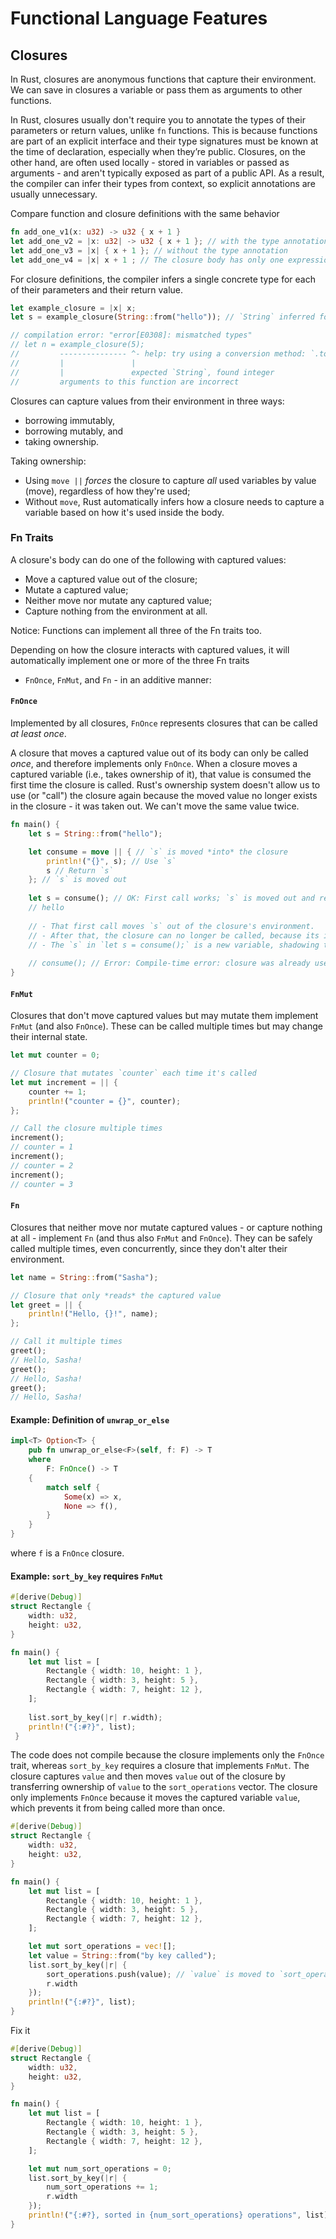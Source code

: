 # Functional Language Features

## Closures

In Rust, closures are anonymous functions that capture their environment.
We can save in closures a variable or pass them as arguments to other functions.

In Rust, closures usually don't require you to annotate 
the types of their parameters or return values, unlike `fn` functions.
This is because functions are part of an explicit interface 
and their type signatures must be known at the time of declaration, especially when they’re public.
Closures, on the other hand, are often used locally - stored in variables or passed as arguments - 
and aren't typically exposed as part of a public API.
As a result, the compiler can infer their types from context, so explicit annotations are usually unnecessary.

Compare function and closure definitions with the same behavior
```rust
fn add_one_v1(x: u32) -> u32 { x + 1 }
let add_one_v2 = |x: u32| -> u32 { x + 1 }; // with the type annotation
let add_one_v3 = |x| { x + 1 }; // without the type annotation
let add_one_v4 = |x| x + 1 ; // The closure body has only one expression
```

For closure definitions, the compiler infers 
a single concrete type for each of their parameters and their return value.
```rust
let example_closure = |x| x;
let s = example_closure(String::from("hello")); // `String` inferred for `x`

// compilation error: "error[E0308]: mismatched types"
// let n = example_closure(5);
//         --------------- ^- help: try using a conversion method: `.to_string()`
//         |               |
//         |               expected `String`, found integer
//         arguments to this function are incorrect
```

Closures can capture values from their environment in three ways:
- borrowing immutably,
- borrowing mutably, and
- taking ownership.

Taking ownership:
- Using `move ||` *forces* the closure to capture *all* used variables by value (move), regardless of how they're used;
- Without `move`, Rust automatically infers how a closure needs to capture a variable based on 
how it's used inside the body.

### Fn Traits

A closure's body can do one of the following with captured values:
- Move a captured value out of the closure; 
- Mutate a captured value;
- Neither move nor mutate any captured value;
- Capture nothing from the environment at all.

Notice: Functions can implement all three of the Fn traits too.

Depending on how the closure interacts with captured values, 
it will automatically implement one or more of the three Fn traits 
- `FnOnce`, `FnMut`, and `Fn` - in an additive manner:

#### `FnOnce`

Implemented by all closures, `FnOnce` represents closures that can be called *at least once*.

A closure that moves a captured value out of its body can only be called *once*, 
and therefore implements only `FnOnce`.
When a closure moves a captured variable (i.e., takes ownership of it), 
that value is consumed the first time the closure is called.
Rust's ownership system doesn't allow us to use (or "call") the closure again 
because the moved value no longer exists in the closure - it was taken out. 
We can't move the same value twice.

```rust
fn main() {
    let s = String::from("hello");

    let consume = move || { // `s` is moved *into* the closure
        println!("{}", s); // Use `s`
        s // Return `s`
    }; // `s` is moved out
    
    let s = consume(); // OK: First call works; `s` is moved out and returned
    // hello
    
    // - That first call moves `s` out of the closure's environment.
    // - After that, the closure can no longer be called, because its internal state (the captured `s`) is gone.
    // - The `s` in `let s = consume();` is a new variable, shadowing the earlier one.
    
    // consume(); // Error: Compile-time error: closure was already used (moved)
}
```

#### `FnMut`

Closures that don't move captured values but may mutate them implement `FnMut` (and also `FnOnce`).
These can be called multiple times but may change their internal state.

```rust
let mut counter = 0;

// Closure that mutates `counter` each time it's called
let mut increment = || {
    counter += 1;
    println!("counter = {}", counter);
};

// Call the closure multiple times
increment(); 
// counter = 1
increment(); 
// counter = 2
increment(); 
// counter = 3
```

#### `Fn`

Closures that neither move nor mutate captured values - or capture nothing at all - implement `Fn` 
(and thus also `FnMut` and `FnOnce`).
They can be safely called multiple times, even concurrently, since they don't alter their environment.

```rust
let name = String::from("Sasha");

// Closure that only *reads* the captured value
let greet = || {
    println!("Hello, {}!", name);
};

// Call it multiple times
greet(); 
// Hello, Sasha!
greet(); 
// Hello, Sasha!
greet(); 
// Hello, Sasha!
```

#### Example: Definition of `unwrap_or_else`

```rust
impl<T> Option<T> {
    pub fn unwrap_or_else<F>(self, f: F) -> T
    where
        F: FnOnce() -> T
    {
        match self {
            Some(x) => x,
            None => f(),
        }
    }
}
```
where `f` is a `FnOnce` closure.

#### Example: `sort_by_key` requires `FnMut`

```rust
#[derive(Debug)]
struct Rectangle {
    width: u32,
    height: u32,
}

fn main() {
    let mut list = [
        Rectangle { width: 10, height: 1 },
        Rectangle { width: 3, height: 5 },
        Rectangle { width: 7, height: 12 },
    ];
    
    list.sort_by_key(|r| r.width);
    println!("{:#?}", list);
 }
```

The code does not compile because the closure implements only the `FnOnce` trait, 
whereas `sort_by_key` requires a closure that implements `FnMut`. 
The closure captures `value` and then moves `value` out of the closure 
by transferring ownership of `value` to the `sort_operations` vector. 
The closure only implements `FnOnce` because it moves the captured variable `value`, 
which prevents it from being called more than once.
```rust
#[derive(Debug)]
struct Rectangle {
    width: u32,
    height: u32,
}

fn main() {
    let mut list = [
        Rectangle { width: 10, height: 1 },
        Rectangle { width: 3, height: 5 },  
        Rectangle { width: 7, height: 12 },
    ];

    let mut sort_operations = vec![];
    let value = String::from("by key called");
    list.sort_by_key(|r| {
        sort_operations.push(value); // `value` is moved to `sort_operations`
        r.width
    });
    println!("{:#?}", list);
}
```

Fix it
```rust
#[derive(Debug)]
struct Rectangle {
    width: u32,
    height: u32,
}

fn main() {
    let mut list = [
        Rectangle { width: 10, height: 1 },
        Rectangle { width: 3, height: 5 },  
        Rectangle { width: 7, height: 12 },
    ];

    let mut num_sort_operations = 0;
    list.sort_by_key(|r| {
        num_sort_operations += 1;
        r.width
    });
    println!("{:#?}, sorted in {num_sort_operations} operations", list);
}
```
